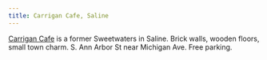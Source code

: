```yaml
---
title: Carrigan Cafe, Saline
---
```

[Carrigan Cafe](http://carrigancafe.com/)
is a former Sweetwaters in Saline.
Brick walls, wooden floors, small town charm.
S. Ann Arbor St near Michigan Ave. Free parking.

